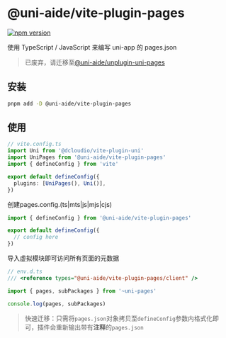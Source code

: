 # @uni-aide/vite-plugin-pages

[![npm version](https://img.shields.io/npm/v/@uni-aide/vite-plugin-pages.svg)](https://www.npmjs.com/package/@uni-aide/vite-plugin-pages)

使用 TypeScript / JavaScript 来编写 uni-app 的 pages.json

> 已废弃，请迁移至[@uni-aide/unplugin-uni-pages](../unplugin-uni-pages)

## 安装

``` bash
pnpm add -D @uni-aide/vite-plugin-pages
```

## 使用

``` ts
// vite.config.ts
import Uni from '@dcloudio/vite-plugin-uni'
import UniPages from '@uni-aide/vite-plugin-pages'
import { defineConfig } from 'vite'

export default defineConfig({
  plugins: [UniPages(), Uni()],
})
```

创建pages.config.(ts|mts|js|mjs|cjs)

``` ts
import { defineConfig } from '@uni-aide/vite-plugin-pages'

export default defineConfig({
  // config here
})
```

导入虚拟模块即可访问所有页面的元数据

``` ts
// env.d.ts
/// <reference types="@uni-aide/vite-plugin-pages/client" />

import { pages, subPackages } from '~uni-pages'

console.log(pages, subPackages)
```

> 快速迁移：只需将`pages.json`对象拷贝至`defineConfig`参数内格式化即可，插件会重新输出带有**注释**的`pages.json`
